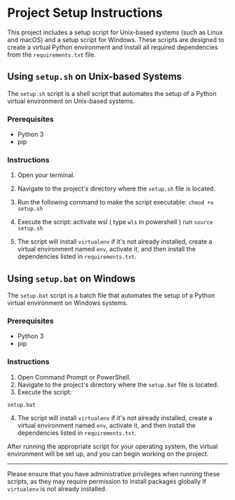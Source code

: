 # Project Setup Instructions

This project includes a setup script for Unix-based systems (such as Linux and macOS) and a setup script for Windows. These scripts are designed to create a virtual Python environment and install all required dependencies from the `requirements.txt` file.

## Using `setup.sh` on Unix-based Systems

The `setup.sh` script is a shell script that automates the setup of a Python virtual environment on Unix-based systems.

### Prerequisites

- Python 3
- pip

### Instructions

1. Open your terminal.
2. Navigate to the project's directory where the `setup.sh` file is located.
3. Run the following command to make the script executable:
` chmod +x setup.sh `

4. Execute the script:
activate wsl ( type `wls` in powershell )
run 
` source setup.sh  `

5. The script will install `virtualenv` if it's not already installed, create a virtual environment named `env`, activate it, and then install the dependencies listed in `requirements.txt`.

## Using `setup.bat` on Windows

The `setup.bat` script is a batch file that automates the setup of a Python virtual environment on Windows systems.

### Prerequisites

- Python 3
- pip


### Instructions

1. Open Command Prompt or PowerShell.
2. Navigate to the project's directory where the `setup.bat` file is located.
3. Execute the script:

`setup.bat`

4. The script will install `virtualenv` if it's not already installed, create a virtual environment named `env`, activate it, and then install the dependencies listed in `requirements.txt`.

After running the appropriate script for your operating system, the virtual environment will be set up, and you can begin working on the project.

---

Please ensure that you have administrative privileges when running these scripts, as they may require permission to install packages globally if `virtualenv` is not already installed.